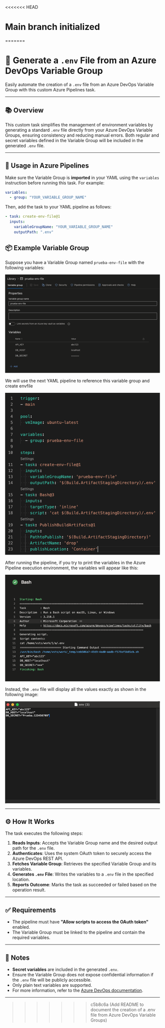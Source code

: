 <<<<<<< HEAD
# Main branch initialized
=======
# 🚀 Generate a `.env` File from an Azure DevOps Variable Group

Easily automate the creation of a `.env` file from an Azure DevOps Variable Group with this custom Azure Pipelines task.

---

## 📚 Overview

This custom task simplifies the management of environment variables by generating a standard `.env` file directly from your Azure DevOps Variable Groups, ensuring consistency and reducing manual errors. Both regular and secret variables defined in the Variable Group will be included in the generated `.env` file.

---

## 🚀 Usage in Azure Pipelines

Make sure the Variable Group is **imported** in your YAML using the `variables` instruction before running this task. For example:

```yaml
variables:
  - group: "YOUR_VARIABLE_GROUP_NAME"
```

Then, add the task to your YAML pipeline as follows:

```yaml
- task: create-env-file@1
  inputs:
    variableGroupName: "YOUR_VARIABLE_GROUP_NAME"
    outputPath: ".env"
```

## 📦 Example Variable Group

Suppose you have a Variable Group named `prueba-env-file` with the following variables:

![Variable Group](./images/vgroup.png)

We will use the next YAML pipeline to reference this variable group and create envfile

![Pipeline](./images/pipeline.png)

After running the pipeline, if you try to print the variables in the Azure Pipeline execution environment, the variables will appear like this:

![view pipeline variables](./images/execute.png)

Instead, the `.env` file will display all the values exactly as shown in the following image:

![view pipeline variables](./images/env.png)

---

## ⚙️ How It Works

The task executes the following steps:

1. **Reads Inputs**: Accepts the Variable Group name and the desired output path for the `.env` file.
2. **Authenticates**: Uses the system OAuth token to securely access the Azure DevOps REST API.
3. **Fetches Variable Group**: Retrieves the specified Variable Group and its variables.
4. **Generates `.env` File**: Writes the variables to a `.env` file in the specified location.
5. **Reports Outcome**: Marks the task as succeeded or failed based on the operation result.

---

## ✅ Requirements

- The pipeline must have **"Allow scripts to access the OAuth token"** enabled.
- The Variable Group must be linked to the pipeline and contain the required variables.

---

## 📝 Notes

- **Secret variables** are included in the generated `.env`.
- Ensure the Variable Group does not expose confidential information if the `.env` file will be publicly accessible.
- Only plain text variables are supported.
- For more information, refer to the [Azure DevOps documentation](https://learn.microsoft.com/en-us/azure/devops/pipelines/library/variable-groups).

---
>>>>>>> c5b8c6a (Add README to document the creation of a .env file from Azure DevOps Variable Groups)
